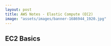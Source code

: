 ```yaml
---
layout: post
title: AWS Notes - Elastic Compute (EC2)
image: "assets/images/banner-1686944_1920.jpg"
---
```

## EC2 Basics
